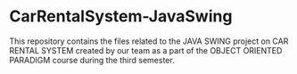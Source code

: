 # CarRentalSystem-JavaSwing

This repository contains the files related to the JAVA SWING project on CAR RENTAL SYSTEM created by our team as a part of the OBJECT ORIENTED PARADIGM course during the third semester.
